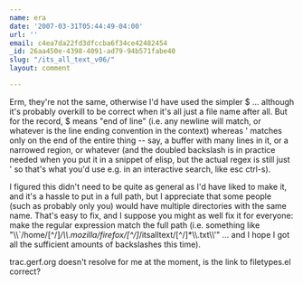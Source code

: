 ```yaml
---
name: era
date: '2007-03-31T05:44:49-04:00'
url: ''
email: c4ea7da22fd3dfccba6f34ce42482454
_id: 26aa450e-4398-4091-ad79-94b571fabe40
slug: "/its_all_text_v06/"
layout: comment

---
```


Erm, they're not the same, otherwise I'd have used the simpler $ ... although it's probably overkill to be correct when it's all just a file name after all.  But for the record, $ means "end of line" (i.e. any newline will match, or whatever is the line ending convention in the context) whereas \' matches only on the end of the entire thing -- say, a buffer with many lines in it, or a narrowed region, or whatever (and the doubled backslash is in practice needed when you put it in a snippet of elisp, but the actual regex is still just \' so that's what you'd use e.g. in an interactive search, like esc ctrl-s).

I figured this didn't need to be quite as general as I'd have liked to make it, and it's a hassle to put in a full path, but I appreciate that some people (such as probably only you) would have multiple directories with the same name.  That's easy to fix, and I suppose you might as well fix it for everyone: make the regular expression match the full path (i.e. something like "\\\\`/home/[^/]*/\\\\.mozilla/firefox/[^/]*/itsalltext/[^/]*\\\\.txt\\\\'" ... and I hope I got all the sufficient amounts of backslashes this time).

trac.gerf.org doesn't resolve for me at the moment, is the link to filetypes.el correct?
